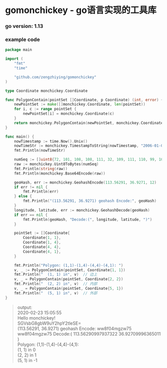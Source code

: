# gomonchickey - go语言实现的工具库
### go version: 1.13

### example code

```go
package main

import (
    "fmt"
    "time"

    "github.com/zengzhiying/gomonchickey"
)

type Coordinate monchickey.Coordinate

func PolygonContain(pointSet []Coordinate, p Coordinate) (int, error) {
    newPointSet := make([]monchickey.Coordinate, len(pointSet))
    for i, c := range pointSet {
        newPointSet[i] = monchickey.Coordinate(c)
    }
    return monchickey.PolygonContain(newPointSet, monchickey.Coordinate(p))
}

func main() {
    nowTimestamp := time.Now().Unix()
    nowTimeStr := monchickey.TimestampToString(nowTimestamp, "2006-01-02 15:04:05")
    fmt.Println(nowTimeStr)

    numSeq := []uint8{72, 101, 108, 108, 111, 32, 109, 111, 110, 99, 104, 105, 99, 107, 101, 121, 33}
    raw := monchickey.Uint8ToBytes(numSeq)
    fmt.Println(string(raw))
    fmt.Println(monchickey.Base64Encode(raw))

    geoHash, err := monchickey.GeohashEncode(113.56291, 36.9271, 12)
    if err != nil {
        fmt.Println(err)
    } else {
        fmt.Println("(113.56291, 36.9271) geohash Encode:", geoHash)
    }
    longitude, latitude, err := monchickey.GeohashDecode(geoHash)
    if err == nil {
        fmt.Println(geoHash, "Decode:(", longitude, latitude, ")")
    }

    pointSet := []Coordinate{
        Coordinate{1, 1},
        Coordinate{1, 4},
        Coordinate{4, 4},
        Coordinate{4, 1},
    }

    fmt.Println("Polygon: (1,1)-(1,4)-(4,4)-(4,1): ")
    v, _ := PolygonContain(pointSet, Coordinate{1, 1})
    fmt.Println("  (1, 1) in", v)  // 边上
    v, _ = PolygonContain(pointSet, Coordinate{2, 2})
    fmt.Println("  (2, 2) in", v)  // 内部
    v, _ = PolygonContain(pointSet, Coordinate{5, 1})
    fmt.Println("  (5, 1) in", v)  // 外部
}


```
> output:  
2020-02-23 15:05:55  
Hello monchickey!  
SGVsbG8gbW9uY2hpY2tleSE=  
(113.56291, 36.9271) geohash Encode: ww8f04mgzw75  
ww8f04mgzw75 Decode:( 113.56290997937322 36.92709996365011 )  
Polygon: (1,1)-(1,4)-(4,4)-(4,1):  
  (1, 1) in 0  
  (2, 2) in 1  
  (5, 1) in -1  
